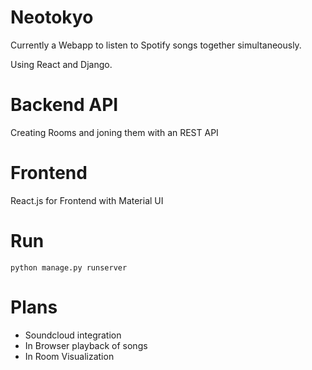 # Neotokyo

Currently a Webapp to listen to Spotify songs together simultaneously.

Using React and Django.

# Backend API 
Creating Rooms and joning them with an REST API

# Frontend
React.js for Frontend with Material UI

# Run
```text
python manage.py runserver
```

# Plans
- Soundcloud integration
- In Browser playback of songs
- In Room Visualization



